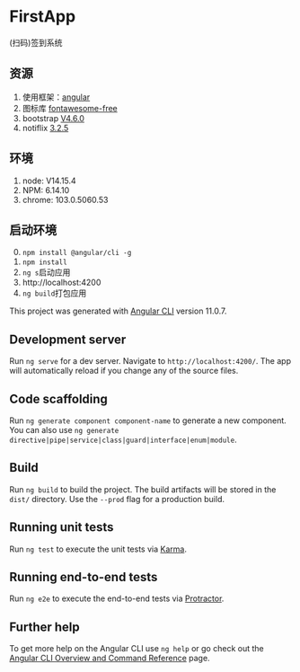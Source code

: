 # FirstApp
(扫码)签到系统

## 资源
1. 使用框架：[angular](https://angular.cn/)
2. 图标库 [fontawesome-free](https://fontawesome.com/v5/search?m=free)
3. bootstrap [V4.6.0](https://getbootstrap.com/docs/4.6/getting-started/introduction/)
4. notiflix [3.2.5](https://www.npmjs.com/package/notiflix)
## 环境
1. node: V14.15.4
2. NPM: 6.14.10
3. chrome: 103.0.5060.53

## 启动环境
0. `npm install @angular/cli -g`
1. `npm install`
2. `ng s`启动应用
3. http://localhost:4200
4. `ng build`打包应用


This project was generated with [Angular CLI](https://github.com/angular/angular-cli) version 11.0.7.

## Development server

Run `ng serve` for a dev server. Navigate to `http://localhost:4200/`. The app will automatically reload if you change any of the source files.

## Code scaffolding

Run `ng generate component component-name` to generate a new component. You can also use `ng generate directive|pipe|service|class|guard|interface|enum|module`.

## Build

Run `ng build` to build the project. The build artifacts will be stored in the `dist/` directory. Use the `--prod` flag for a production build.

## Running unit tests

Run `ng test` to execute the unit tests via [Karma](https://karma-runner.github.io).

## Running end-to-end tests

Run `ng e2e` to execute the end-to-end tests via [Protractor](http://www.protractortest.org/).

## Further help

To get more help on the Angular CLI use `ng help` or go check out the [Angular CLI Overview and Command Reference](https://angular.io/cli) page.
